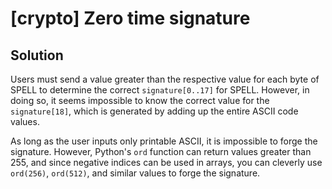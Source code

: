 # [crypto] Zero time signature

## Solution

Users must send a value greater than the respective value for each byte of SPELL to determine the correct `signature[0..17]` for SPELL. However, in doing so, it seems impossible to know the correct value for the `signature[18]`, which is generated by adding up the entire ASCII code values.

As long as the user inputs only printable ASCII, it is impossible to forge the signature. However, Python's `ord` function can return values greater than 255, and since negative indices can be used in arrays, you can cleverly use `ord(256)`, `ord(512)`, and similar values to forge the signature.